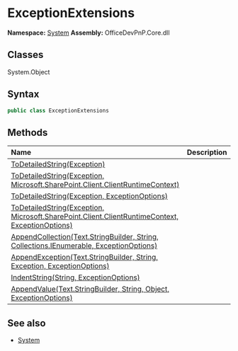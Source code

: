 # ExceptionExtensions

**Namespace:** [System](System.md)
**Assembly:** OfficeDevPnP.Core.dll
## Classes
System.Object
## Syntax
```C#
public class ExceptionExtensions
```
## Methods
|**Name**|**Description**|
|:-----|:-----|
| [ToDetailedString(Exception)](ExceptionExtensionsToDetailedStringException.md) | 
| [ToDetailedString(Exception, Microsoft.SharePoint.Client.ClientRuntimeContext)](ExceptionExtensionsToDetailedStringExceptionMicrosoft.SharePoint.Client.ClientRuntimeContext.md) | 
| [ToDetailedString(Exception, ExceptionOptions)](ExceptionExtensionsToDetailedStringExceptionExceptionOptions.md) | 
| [ToDetailedString(Exception, Microsoft.SharePoint.Client.ClientRuntimeContext, ExceptionOptions)](ExceptionExtensionsToDetailedStringExceptionMicrosoft.SharePoint.Client.ClientRuntimeContextExceptionOptions.md) | 
| [AppendCollection(Text.StringBuilder, String, Collections.IEnumerable, ExceptionOptions)](ExceptionExtensionsAppendCollectionText.StringBuilderStringCollections.IEnumerableExceptionOptions.md) | 
| [AppendException(Text.StringBuilder, String, Exception, ExceptionOptions)](ExceptionExtensionsAppendExceptionText.StringBuilderStringExceptionExceptionOptions.md) | 
| [IndentString(String, ExceptionOptions)](ExceptionExtensionsIndentStringStringExceptionOptions.md) | 
| [AppendValue(Text.StringBuilder, String, Object, ExceptionOptions)](ExceptionExtensionsAppendValueText.StringBuilderStringObjectExceptionOptions.md) | 
## See also
- [System](System.md)
